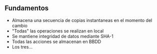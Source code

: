 ##  Fundamentos

* Almacena una secuencia de copias instantaneas en el momento del cambio
* "Todas" las operaciones se realizan en local
* Se mantiene integridad de datos mediante SHA-1
* Todas las acciones se almacenan en BBDD
* Los tres...